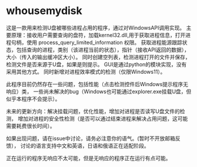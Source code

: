 # whousemydisk
这是一款用来检测U盘被哪些进程占用的程序，通过对WindowsAPI调用实现。
主要原理：接收用户需要查询的盘符，加载kernel32.dll,用于获取进程信息，打开进程句柄，使用 process_query_limited_information 权限。
获取进程能源跟踪状态，包括查询的进程，类别（该进程当前的状态），指针（接收API返回的数据），大小（传入的输出缓冲区大小）。
同时创建空列表，检测进程打开的文件并保存，检测文件是否来源于U盘，如果是则提示。
GUI是通过python的模块实现，没有采用其他方式。
同时新增对进程效率模式的检测（仅限Windows11）。

此程序目前仍然存在一些问题，包括性能（点击检测控件后Windows提示程序无响应）类，
一些尚未解决的bug（Windows也可能通过explorer.exe挂载U盘，但似乎本程序不会提示）。

未来的更新方向：解决挂载问题，优化性能，增加对进程是否读写U盘文件的检测，
增加对进程的安全性检测（是否可以通过结束进程来解决占用问题，这可能需要耗费很长时间）。

如果出现问题，请在issue中讨论，请务必注意你的语气。(暂时不开放邮箱反馈），
讨论的语言支持中文和英语，日语和俄语正在适配阶段。

正在运行的程序无响应不太可能，但是无响应的程序正在运行有点可能。

